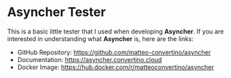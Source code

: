 # Asyncher Tester

This is a basic little tester that I used when developing **Asyncher**.
If you are interested in understanding what **Asyncher** is, here are the links:
- GitHub Repository: https://github.com/matteo-convertino/asyncher
- Documentation: https://asyncher.convertino.cloud
- Docker Image: https://hub.docker.com/r/matteoconvertino/asyncher